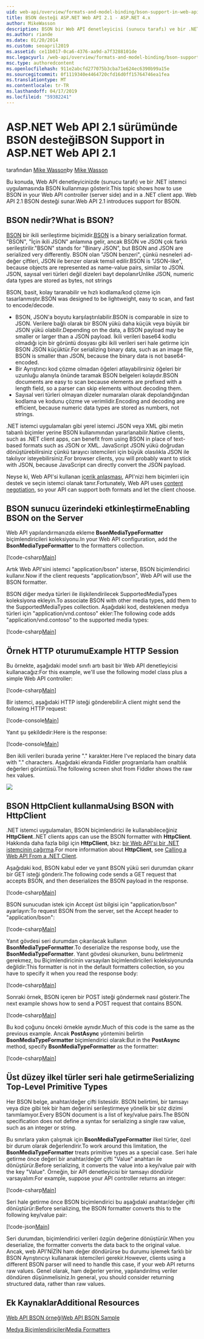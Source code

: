 ```yaml
---
uid: web-api/overview/formats-and-model-binding/bson-support-in-web-api-21
title: BSON desteği ASP.NET Web API 2.1 - ASP.NET 4.x
author: MikeWasson
description: BSON bir Web API denetleyicisi (sunucu tarafı) ve bir .NET istemci uygulaması için ASP.NET kullanmayı gösterir 4.x.
ms.author: riande
ms.date: 01/20/2014
ms.custom: seoapril2019
ms.assetid: ce11b017-0ca6-4376-aa9d-a7f3288101de
msc.legacyurl: /web-api/overview/formats-and-model-binding/bson-support-in-web-api-21
msc.type: authoredcontent
ms.openlocfilehash: 911e2abcfd277075b3cba71e624ec6390b99a15e
ms.sourcegitcommit: 0f1119340e4464720cfd16d0ff15764746ea1fea
ms.translationtype: MT
ms.contentlocale: tr-TR
ms.lasthandoff: 04/17/2019
ms.locfileid: "59382241"
---
```

# <a name="bson-support-in-aspnet-web-api-21"></a><span data-ttu-id="046a2-103">ASP.NET Web API 2.1 sürümünde BSON desteği</span><span class="sxs-lookup"><span data-stu-id="046a2-103">BSON Support in ASP.NET Web API 2.1</span></span>

<span data-ttu-id="046a2-104">tarafından [Mike Wasson](https://github.com/MikeWasson)</span><span class="sxs-lookup"><span data-stu-id="046a2-104">by [Mike Wasson](https://github.com/MikeWasson)</span></span>

<span data-ttu-id="046a2-105">Bu konuda, Web API denetleyicinizde (sunucu tarafı) ve bir .NET istemci uygulamasında BSON kullanmayı gösterir.</span><span class="sxs-lookup"><span data-stu-id="046a2-105">This topic shows how to use BSON in your Web API controller (server side) and in a .NET client app.</span></span> <span data-ttu-id="046a2-106">Web API 2.1 BSON desteği sunar.</span><span class="sxs-lookup"><span data-stu-id="046a2-106">Web API 2.1 introduces support for BSON.</span></span> 

## <a name="what-is-bson"></a><span data-ttu-id="046a2-107">BSON nedir?</span><span class="sxs-lookup"><span data-stu-id="046a2-107">What is BSON?</span></span>

<span data-ttu-id="046a2-108">[BSON](http://bsonspec.org/) bir ikili serileştirme biçimidir.</span><span class="sxs-lookup"><span data-stu-id="046a2-108">[BSON](http://bsonspec.org/) is a binary serialization format.</span></span> <span data-ttu-id="046a2-109">"BSON", "İçin ikili JSON" anlamına gelir, ancak BSON ve JSON çok farklı serileştirilir.</span><span class="sxs-lookup"><span data-stu-id="046a2-109">"BSON" stands for "Binary JSON", but BSON and JSON are serialized very differently.</span></span> <span data-ttu-id="046a2-110">BSON olan "JSON benzeri", çünkü nesneleri ad-değer çiftleri, JSON ile benzer olarak temsil edilir.</span><span class="sxs-lookup"><span data-stu-id="046a2-110">BSON is "JSON-like", because objects are represented as name-value pairs, similar to JSON.</span></span> <span data-ttu-id="046a2-111">JSON, sayısal veri türleri değil dizeleri bayt depolanır</span><span class="sxs-lookup"><span data-stu-id="046a2-111">Unlike JSON, numeric data types are stored as bytes, not strings</span></span>

<span data-ttu-id="046a2-112">BSON, basit, kolay taranabilir ve hızlı kodlama/kod çözme için tasarlanmıştır.</span><span class="sxs-lookup"><span data-stu-id="046a2-112">BSON was designed to be lightweight, easy to scan, and fast to encode/decode.</span></span>

- <span data-ttu-id="046a2-113">BSON, JSON'a boyutu karşılaştırılabilir.</span><span class="sxs-lookup"><span data-stu-id="046a2-113">BSON is comparable in size to JSON.</span></span> <span data-ttu-id="046a2-114">Verilere bağlı olarak bir BSON yükü daha küçük veya büyük bir JSON yükü olabilir.</span><span class="sxs-lookup"><span data-stu-id="046a2-114">Depending on the data, a BSON payload may be smaller or larger than a JSON payload.</span></span> <span data-ttu-id="046a2-115">İkili verileri base64 kodlu olmadığı için bir görüntü dosyası gibi ikili verileri seri hale getirme için BSON JSON küçüktür.</span><span class="sxs-lookup"><span data-stu-id="046a2-115">For serializing binary data, such as an image file, BSON is smaller than JSON, because the binary data is not base64-encoded.</span></span>
- <span data-ttu-id="046a2-116">Bir Ayrıştırıcı kod çözme olmadan öğeleri atlayabilirsiniz öğeleri bir uzunluğu alanıyla önünde taramak BSON belgeleri kolaydır.</span><span class="sxs-lookup"><span data-stu-id="046a2-116">BSON documents are easy to scan because elements are prefixed with a length field, so a parser can skip elements without decoding them.</span></span>
- <span data-ttu-id="046a2-117">Sayısal veri türleri olmayan dizeler numaraları olarak depolandığından kodlama ve kodunu çözme ve verimlidir.</span><span class="sxs-lookup"><span data-stu-id="046a2-117">Encoding and decoding are efficient, because numeric data types are stored as numbers, not strings.</span></span>

<span data-ttu-id="046a2-118">.NET istemci uygulamaları gibi yerel istemci JSON veya XML gibi metin tabanlı biçimler yerine BSON kullanımından yararlanabilir.</span><span class="sxs-lookup"><span data-stu-id="046a2-118">Native clients, such as .NET client apps, can benefit from using BSON in place of text-based formats such as JSON or XML.</span></span> <span data-ttu-id="046a2-119">JavaScript JSON yükü doğrudan dönüştürebilirsiniz çünkü tarayıcı istemcileri için büyük olasılıkla JSON ile takılıyor isteyebilirsiniz.</span><span class="sxs-lookup"><span data-stu-id="046a2-119">For browser clients, you will probably want to stick with JSON, because JavaScript can directly convert the JSON payload.</span></span>

<span data-ttu-id="046a2-120">Neyse ki, Web API'si kullanan [içerik anlaşması](content-negotiation.md), API'nizi hem biçimleri için destek ve seçin istemci olanak tanır.</span><span class="sxs-lookup"><span data-stu-id="046a2-120">Fortunately, Web API uses [content negotiation](content-negotiation.md), so your API can support both formats and let the client choose.</span></span>

## <a name="enabling-bson-on-the-server"></a><span data-ttu-id="046a2-121">BSON sunucu üzerindeki etkinleştirme</span><span class="sxs-lookup"><span data-stu-id="046a2-121">Enabling BSON on the Server</span></span>

<span data-ttu-id="046a2-122">Web API yapılandırmanızda ekleme **BsonMediaTypeFormatter** biçimlendiricileri koleksiyonu.</span><span class="sxs-lookup"><span data-stu-id="046a2-122">In your Web API configuration, add the **BsonMediaTypeFormatter** to the formatters collection.</span></span>

[!code-csharp[Main](bson-support-in-web-api-21/samples/sample1.cs)]

<span data-ttu-id="046a2-123">Artık Web API'sini istemci "application/bson" isterse, BSON biçimlendirici kullanır.</span><span class="sxs-lookup"><span data-stu-id="046a2-123">Now if the client requests "application/bson", Web API will use the BSON formatter.</span></span>

<span data-ttu-id="046a2-124">BSON diğer medya türleri ile ilişkilendirilecek SupportedMediaTypes koleksiyona ekleyin.</span><span class="sxs-lookup"><span data-stu-id="046a2-124">To associate BSON with other media types, add them to the SupportedMediaTypes collection.</span></span> <span data-ttu-id="046a2-125">Aşağıdaki kod, desteklenen medya türleri için "application/vnd.contoso" ekler:</span><span class="sxs-lookup"><span data-stu-id="046a2-125">The following code adds "application/vnd.contoso" to the supported media types:</span></span>

[!code-csharp[Main](bson-support-in-web-api-21/samples/sample2.cs)]

## <a name="example-http-session"></a><span data-ttu-id="046a2-126">Örnek HTTP oturumu</span><span class="sxs-lookup"><span data-stu-id="046a2-126">Example HTTP Session</span></span>

<span data-ttu-id="046a2-127">Bu örnekte, aşağıdaki model sınıfı artı basit bir Web API denetleyicisi kullanacağız:</span><span class="sxs-lookup"><span data-stu-id="046a2-127">For this example, we'll use the following model class plus a simple Web API controller:</span></span>

[!code-csharp[Main](bson-support-in-web-api-21/samples/sample3.cs)]

<span data-ttu-id="046a2-128">Bir istemci, aşağıdaki HTTP isteği gönderebilir:</span><span class="sxs-lookup"><span data-stu-id="046a2-128">A client might send the following HTTP request:</span></span>

[!code-console[Main](bson-support-in-web-api-21/samples/sample4.cmd)]

<span data-ttu-id="046a2-129">Yanıt şu şekildedir:</span><span class="sxs-lookup"><span data-stu-id="046a2-129">Here is the response:</span></span>

[!code-console[Main](bson-support-in-web-api-21/samples/sample5.cmd)]

<span data-ttu-id="046a2-130">Ben ikili verileri burada yerine &quot;.&quot; karakter.</span><span class="sxs-lookup"><span data-stu-id="046a2-130">Here I've replaced the binary data with &quot;.&quot; characters.</span></span> <span data-ttu-id="046a2-131">Aşağıdaki ekranda Fiddler programlarla ham onaltılık değerleri görüntüsü.</span><span class="sxs-lookup"><span data-stu-id="046a2-131">The following screen shot from Fiddler shows the raw hex values.</span></span>

[![](bson-support-in-web-api-21/_static/image2.png)](bson-support-in-web-api-21/_static/image1.png)

## <a name="using-bson-with-httpclient"></a><span data-ttu-id="046a2-132">BSON HttpClient kullanma</span><span class="sxs-lookup"><span data-stu-id="046a2-132">Using BSON with HttpClient</span></span>

<span data-ttu-id="046a2-133">.NET istemci uygulamaları, BSON biçimlendirici ile kullanabileceğiniz **HttpClient**.</span><span class="sxs-lookup"><span data-stu-id="046a2-133">.NET clients apps can use the BSON formatter with **HttpClient**.</span></span> <span data-ttu-id="046a2-134">Hakkında daha fazla bilgi için **HttpClient**, bkz: [bir Web API'si bir .NET istemcinin çağırma](../advanced/calling-a-web-api-from-a-net-client.md).</span><span class="sxs-lookup"><span data-stu-id="046a2-134">For more information about **HttpClient**, see [Calling a Web API From a .NET Client](../advanced/calling-a-web-api-from-a-net-client.md).</span></span>

<span data-ttu-id="046a2-135">Aşağıdaki kod, BSON kabul eder ve yanıt BSON yükü seri durumdan çıkarır bir GET isteği gönderir.</span><span class="sxs-lookup"><span data-stu-id="046a2-135">The following code sends a GET request that accepts BSON, and then deserializes the BSON payload in the response.</span></span>

[!code-csharp[Main](bson-support-in-web-api-21/samples/sample6.cs)]

<span data-ttu-id="046a2-136">BSON sunucudan istek için Accept üst bilgisi için "application/bson" ayarlayın:</span><span class="sxs-lookup"><span data-stu-id="046a2-136">To request BSON from the server, set the Accept header to "application/bson":</span></span>

[!code-csharp[Main](bson-support-in-web-api-21/samples/sample7.cs)]

<span data-ttu-id="046a2-137">Yanıt gövdesi seri durumdan çıkarılacak kullanın **BsonMediaTypeFormatter**.</span><span class="sxs-lookup"><span data-stu-id="046a2-137">To deserialize the response body, use the **BsonMediaTypeFormatter**.</span></span> <span data-ttu-id="046a2-138">Yanıt gövdesi okunurken, bunu belirtmeniz gerekmez, bu Biçimlendiricinin varsayılan biçimlendiricileri koleksiyonunda değildir:</span><span class="sxs-lookup"><span data-stu-id="046a2-138">This formatter is not in the default formatters collection, so you have to specify it when you read the response body:</span></span>

[!code-csharp[Main](bson-support-in-web-api-21/samples/sample8.cs)]

<span data-ttu-id="046a2-139">Sonraki örnek, BSON içeren bir POST isteği göndermek nasıl gösterir.</span><span class="sxs-lookup"><span data-stu-id="046a2-139">The next example shows how to send a POST request that contains BSON.</span></span>

[!code-csharp[Main](bson-support-in-web-api-21/samples/sample9.cs)]

<span data-ttu-id="046a2-140">Bu kod çoğunu önceki örnekle aynıdır.</span><span class="sxs-lookup"><span data-stu-id="046a2-140">Much of this code is the same as the previous example.</span></span> <span data-ttu-id="046a2-141">Ancak **PostAsync** yöntemini belirtin **BsonMediaTypeFormatter** biçimlendirici olarak:</span><span class="sxs-lookup"><span data-stu-id="046a2-141">But in the **PostAsync** method, specify **BsonMediaTypeFormatter** as the formatter:</span></span>

[!code-csharp[Main](bson-support-in-web-api-21/samples/sample10.cs)]

## <a name="serializing-top-level-primitive-types"></a><span data-ttu-id="046a2-142">Üst düzey ilkel türler seri hale getirme</span><span class="sxs-lookup"><span data-stu-id="046a2-142">Serializing Top-Level Primitive Types</span></span>

<span data-ttu-id="046a2-143">Her BSON belge, anahtar/değer çifti listesidir. BSON belirtimi, bir tamsayı veya dize gibi tek bir ham değerini serileştirmeye yönelik bir söz dizimi tanımlamıyor.</span><span class="sxs-lookup"><span data-stu-id="046a2-143">Every BSON document is a list of key/value pairs.The BSON specification does not define a syntax for serializing a single raw value, such as an integer or string.</span></span>

<span data-ttu-id="046a2-144">Bu sınırlara yakın çalışmak için **BsonMediaTypeFormatter** ilkel türler, özel bir durum olarak değerlendirir.</span><span class="sxs-lookup"><span data-stu-id="046a2-144">To work around this limitation, the **BsonMediaTypeFormatter** treats primitive types as a special case.</span></span> <span data-ttu-id="046a2-145">Seri hale getirme önce değeri bir anahtar/değer çifti "Value" anahtarı ile dönüştürür.</span><span class="sxs-lookup"><span data-stu-id="046a2-145">Before serializing, it converts the value into a key/value pair with the key "Value".</span></span> <span data-ttu-id="046a2-146">Örneğin, bir API denetleyicisi bir tamsayı döndürür varsayalım:</span><span class="sxs-lookup"><span data-stu-id="046a2-146">For example, suppose your API controller returns an integer:</span></span>

[!code-csharp[Main](bson-support-in-web-api-21/samples/sample11.cs)]

<span data-ttu-id="046a2-147">Seri hale getirme önce BSON biçimlendirici bu aşağıdaki anahtar/değer çifti dönüştürür:</span><span class="sxs-lookup"><span data-stu-id="046a2-147">Before serializing, the BSON formatter converts this to the following key/value pair:</span></span>

[!code-json[Main](bson-support-in-web-api-21/samples/sample12.json)]

<span data-ttu-id="046a2-148">Seri durumdan, biçimlendirici verileri özgün değerine dönüştürür.</span><span class="sxs-lookup"><span data-stu-id="046a2-148">When you deserialize, the formatter converts the data back to the original value.</span></span> <span data-ttu-id="046a2-149">Ancak, web API'NİZİN ham değer döndürürse bu durumu işlemek farklı bir BSON Ayrıştırıcıyı kullanarak istemcileri gerekir.</span><span class="sxs-lookup"><span data-stu-id="046a2-149">However, clients using a different BSON parser will need to handle this case, if your web API returns raw values.</span></span> <span data-ttu-id="046a2-150">Genel olarak, ham değerler yerine, yapılandırılmış veriler döndüren düşünmelisiniz.</span><span class="sxs-lookup"><span data-stu-id="046a2-150">In general, you should consider returning structured data, rather than raw values.</span></span>

## <a name="additional-resources"></a><span data-ttu-id="046a2-151">Ek Kaynaklar</span><span class="sxs-lookup"><span data-stu-id="046a2-151">Additional Resources</span></span>

[<span data-ttu-id="046a2-152">Web API BSON örneği</span><span class="sxs-lookup"><span data-stu-id="046a2-152">Web API BSON Sample</span></span>](https://aspnet.codeplex.com/SourceControl/latest#Samples/WebApi/BSONSample/)

[<span data-ttu-id="046a2-153">Medya Biçimlendiricileri</span><span class="sxs-lookup"><span data-stu-id="046a2-153">Media Formatters</span></span>](media-formatters.md)
